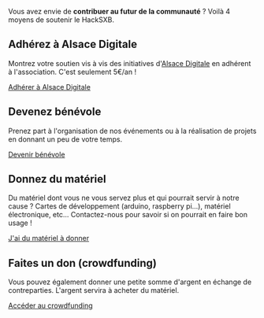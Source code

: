 Vous avez envie de **contribuer au futur de la communauté** ? Voilà 4 moyens de soutenir le HackSXB.

## Adhérez à Alsace Digitale

Montrez votre soutien vis à vis des initiatives d'[Alsace Digitale](http://alsacedigitale.org/) en adhérent à l'association. C'est seulement 5€/an !

<a href="http://inscription.alsacedigitale.org" target="_blank" class="btn btn-primary">Adhérer à Alsace Digitale</a>


## Devenez bénévole

Prenez part à l'organisation de nos événements ou à la réalisation de projets en donnant un peu de votre temps.

<a href="mailto:hacksxb@alsacedigitale.org?subject=Je souhaite devenir bénévole au HackSXB" target="_blank" class="btn btn-primary">Devenir bénévole</a>


## Donnez du matériel

Du matériel dont vous ne vous servez plus et qui pourrait servir à notre cause ? Cartes de développement (arduino, raspberry pi...), matériel électronique, etc... Contactez-nous pour savoir si on pourrait en faire bon usage !

<a href="mailto:hacksxb@alsacedigitale.org?subject=Je souhaite donner du matériel" target="_blank" class="btn btn-primary">J'ai du matériel à donner</a>


## Faites un don (crowdfunding)

Vous pouvez également donner une petite somme d'argent en échange de contreparties. L'argent servira à acheter du matériel.

<a href="https://www.helloasso.com/associations/alsace-digitale/collectes/boost-up-hacksxb" target="_blank" class="btn btn-primary">Accéder au crowdfunding</a>